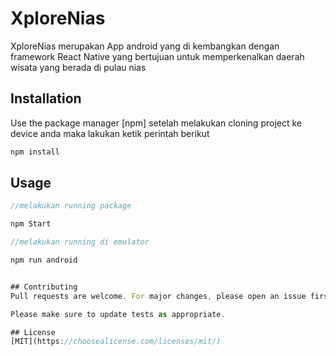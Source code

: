 # XploreNias
XploreNias merupakan App android yang di kembangkan dengan framework React Native yang bertujuan untuk memperkenalkan daerah wisata yang berada di pulau nias

## Installation

Use the package manager [npm]
setelah melakukan cloning project ke device anda maka lakukan ketik perintah berikut

```bash
npm install 
```

## Usage

```Javascript
//melakukan running package 

npm Start

//melakukan running di emulator 

npm run android


## Contributing
Pull requests are welcome. For major changes, please open an issue first to discuss what you would like to change.

Please make sure to update tests as appropriate.

## License
[MIT](https://choosealicense.com/licenses/mit/)
